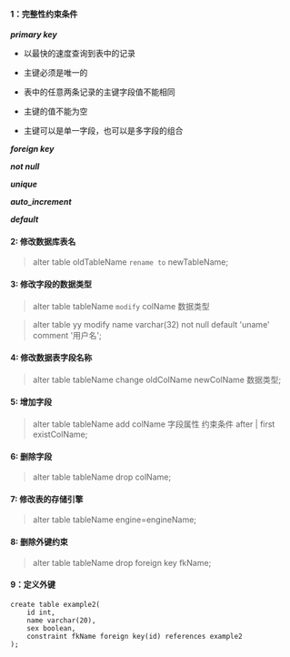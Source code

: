 #### 1：完整性约束条件

***primary key***

- 以最快的速度查询到表中的记录

- 主键必须是唯一的

- 表中的任意两条记录的主键字段值不能相同

- 主键的值不能为空

- 主键可以是单一字段，也可以是多字段的组合

***foreign key***

***not null***

***unique***

***auto_increment***

***default***

#### 2: 修改数据库表名

> alter table oldTableName `rename to` newTableName;

#### 3: 修改字段的数据类型

> alter table tableName `modify` colName 数据类型

> alter table yy modify name varchar(32) not null default 'uname' comment '用户名';

#### 4: 修改数据表字段名称

> alter table  tableName change oldColName newColName 数据类型;

#### 5: 增加字段

> alter table tableName add colName 字段属性 约束条件 after | first existColName;

#### 6: 删除字段

> alter table tableName drop colName;

#### 7: 修改表的存储引擎

> alter table tableName engine=engineName;

#### 8: 删除外键约束

> alter table tableName drop foreign key fkName;

#### 9：定义外键

```mysql
create table example2(
    id int,
    name varchar(20),
    sex boolean,
    constraint fkName foreign key(id) references example2
);
```
